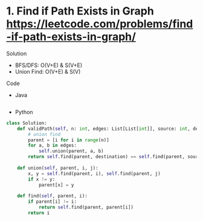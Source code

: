 # 1. Find if Path Exists in Graph https://leetcode.com/problems/find-if-path-exists-in-graph/

Solution

- BFS/DFS: O(V+E) & S(V+E)
- Union Find: O(V+E) & S(V)

Code

- Java

```java

```

- Python

```python
class Solution:
    def validPath(self, n: int, edges: List[List[int]], source: int, destination: int) -> bool:
        # union find
        parent = [i for i in range(n)]
        for a, b in edges:
            self.union(parent, a, b)
        return self.find(parent, destination) == self.find(parent, source)
        
    def union(self, parent, i, j):
        x, y = self.find(parent, i), self.find(parent, j)
        if x != y:
            parent[x] = y
    
    def find(self, parent, i):
        if parent[i] != i:
            return self.find(parent, parent[i])
        return i
```